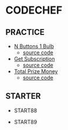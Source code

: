 # CODECHEF

## PRACTICE

- [N Buttons 1 Bulb](https://www.codechef.com/problems/ON_OFF)
    + [source code](./ON_OFF.cpp)
- [Get Subscription](https://www.codechef.com/problems/SUBSCRIBE)
    + [source code](./SUBSCRIBE.cpp)
- [Total Prize Money](https://www.codechef.com/problems/PRIZEPOOL)
    + [source code](./PRIZEPOOL.cpp)


## STARTER

- START88

- START89

